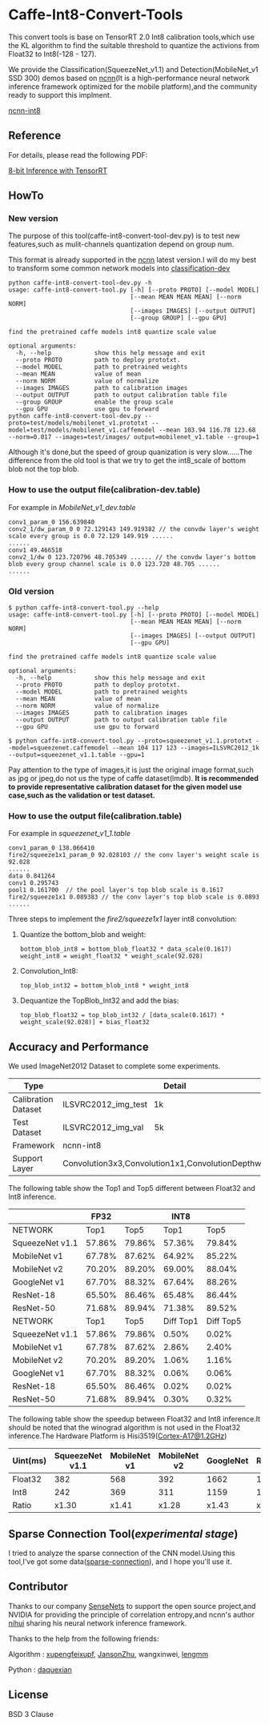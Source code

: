 # Caffe-Int8-Convert-Tools

This convert tools is base on TensorRT 2.0 Int8 calibration tools,which use the KL algorithm to find the suitable threshold to quantize the activions from Float32 to Int8(-128 - 127).

We provide the Classification(SqueezeNet_v1.1) and Detection(MobileNet_v1 SSD 300) demos based on [ncnn](https://github.com/Tencent/ncnn)(It is a high-performance neural network inference framework optimized for the mobile platform),and the community ready to support this implment.

[ncnn-int8](https://github.com/Tencent/ncnn/pull/487)

## Reference

For details, please read the following PDF:

[8-bit Inference with TensorRT](http://on-demand.gputechconf.com/gtc/2017/presentation/s7310-8-bit-inference-with-tensorrt.pdf) 

## HowTo

### New version

The purpose of this tool(caffe-int8-convert-tool-dev.py) is to test new features,such as mulit-channels quantization depend on group num.

This format is already supported in the [ncnn](https://github.com/Tencent/ncnn) latest version.I will do my best to transform some common network models into [classification-dev](https://github.com/BUG1989/caffe-int8-convert-tools/tree/master/classification-dev)

```
python caffe-int8-convert-tool-dev.py -h
usage: caffe-int8-convert-tool.py [-h] [--proto PROTO] [--model MODEL]
                                  [--mean MEAN MEAN MEAN] [--norm NORM]
                                  [--images IMAGES] [--output OUTPUT]
                                  [--group GROUP] [--gpu GPU]

find the pretrained caffe models int8 quantize scale value

optional arguments:
  -h, --help            show this help message and exit
  --proto PROTO         path to deploy prototxt.
  --model MODEL         path to pretrained weights
  --mean MEAN           value of mean
  --norm NORM           value of normalize
  --images IMAGES       path to calibration images
  --output OUTPUT       path to output calibration table file
  --group GROUP         enable the group scale
  --gpu GPU             use gpu to forward
python caffe-int8-convert-tool-dev.py --proto=test/models/mobilenet_v1.prototxt --model=test/models/mobilenet_v1.caffemodel --mean 103.94 116.78 123.68 --norm=0.017 --images=test/images/ output=mobilenet_v1.table --group=1
```

Although it's done,but the speed of group quanization is very slow......The difference from the old tool is that we try to get the int8_scale of bottom blob not the top blob. 

### How to use the output file(calibration-dev.table)

For example in *MobileNet_v1_dev.table*

```
conv1_param_0 156.639840
conv2_1/dw_param_0 0 72.129143 149.919382 // the convdw layer's weight scale every group is 0.0 72.129 149.919 ......
......
conv1 49.466518
conv2_1/dw 0 123.720796 48.705349 ...... // the convdw layer's bottom blob every group channel scale is 0.0 123.720 48.705 ......
......
```

### Old version

```
$ python caffe-int8-convert-tool.py --help
usage: caffe-int8-convert-tool.py [-h] [--proto PROTO] [--model MODEL]
                                  [--mean MEAN MEAN MEAN] [--norm NORM]
                                  [--images IMAGES] [--output OUTPUT]
                                  [--gpu GPU]

find the pretrained caffe models int8 quantize scale value

optional arguments:
  -h, --help            show this help message and exit
  --proto PROTO         path to deploy prototxt.
  --model MODEL         path to pretrained weights
  --mean MEAN           value of mean
  --norm NORM           value of normalize
  --images IMAGES       path to calibration images
  --output OUTPUT       path to output calibration table file
  --gpu GPU             use gpu to forward
  
$ python caffe-int8-convert-tool.py --proto=squeezenet_v1.1.prototxt --model=squeezenet.caffemodel --mean 104 117 123 --images=ILSVRC2012_1k --output=squeezenet_v1.1.table --gpu=1
```

Pay attention to the type of images,it is just the original image format,such as jpg or jpeg,do not us the type of caffe dataset(lmdb).
**It is recommended to provide representative calibration dataset for the given model use case,such as the validation or test dataset.**

### How to use the output file(calibration.table)

For example in *squeezenet_v1_1.table*

```
conv1_param_0 138.066410
fire2/squeeze1x1_param_0 92.028103 // the conv layer's weight scale is 92.028
......
data 0.841264
conv1 0.295743
pool1 0.161700  // the pool layer's top blob scale is 0.1617
fire2/squeeze1x1 0.089383 // the conv layer's top blob scale is 0.0893
......
```

Three steps to implement the *fire2/squeeze1x1* layer int8 convolution:

1. Quantize the bottom_blob and weight:

   ```
   bottom_blob_int8 = bottom_blob_float32 * data_scale(0.1617)
   weight_int8 = weight_float32 * weight_scale(92.028)
   ```

2. Convolution_Int8:

   ```
   top_blob_int32 = bottom_blob_int8 * weight_int8
   ```

3. Dequantize the TopBlob_Int32 and add the bias:

   ```
   top_blob_float32 = top_blob_int32 / [data_scale(0.1617) * weight_scale(92.028)] + bias_float32
   ```

## Accuracy and Performance

We used ImageNet2012 Dataset to complete some experiments.

| Type                | Detail                                                |
| ------------------- | ----------------------------------------------------- |
| Calibration Dataset | ILSVRC2012_img_test   1k                              |
| Test Dataset        | ILSVRC2012_img_val     5k                             |
| Framework           | ncnn-int8                                             |
| Support Layer       | Convolution3x3,Convolution1x1,ConvolutionDepthwise3x3 |

The following table show the Top1 and Top5 different between Float32 and Int8 inference.

|                 | FP32   |        | INT8      |           |
| --------------- | ------ | ------ | --------- | --------- |
| NETWORK         | Top1   | Top5   | Top1      | Top5      |
| SqueezeNet v1.1 | 57.86% | 79.86% | 57.36%    | 79.84%    |
| MobileNet v1    | 67.78% | 87.62% | 64.92%    | 85.22%    |
| MobileNet v2    | 70.20% | 89.20% | 69.00%    | 88.04%    |
| GoogleNet v1    | 67.70% | 88.32% | 67.64%    | 88.26%    |
| ResNet-18       | 65.50% | 86.46% | 65.48%    | 86.44%    |
| ResNet-50       | 71.68% | 89.94% | 71.38%    | 89.52%    |
| NETWORK         | Top1   | Top5   | Diff Top1 | Diff Top5 |
| SqueezeNet v1.1 | 57.86% | 79.86% | 0.50%     | 0.02%     |
| MobileNet v1    | 67.78% | 87.62% | 2.86%     | 2.40%     |
| MobileNet v2    | 70.20% | 89.20% | 1.06%     | 1.16%     |
| GoogleNet v1    | 67.70% | 88.32% | 0.06%     | 0.06%     |
| ResNet-18       | 65.50% | 86.46% | 0.02%     | 0.02%     |
| ResNet-50       | 71.68% | 89.94% | 0.30%     | 0.32%     |

The following table show the speedup between Float32 and Int8 inference.It should be noted that the winograd algorithm is not used in the Float32 inference.The Hardware Platform is Hisi3519(Cortex-A17@1.2GHz)

| Uint(ms) | SqueezeNet v1.1 | MobileNet v1 | MobileNet v2 | GoogleNet | ResNet18 | MobileNetv1 SSD |
| -------- | --------------- | ------------ | ------------ | --------- | -------- | --------------- |
| Float32  | 382             | 568          | 392          | 1662      | 1869     | 1120            |
| Int8     | 242             | 369          | 311          | 1159      | 1159     | 701             |
| Ratio    | x1.30           | x1.41        | x1.28        | x1.43     | x1.61    | x1.47           |

## Sparse Connection Tool(*experimental* *stage*)

I tried to analyze the sparse connection of the CNN model.Using this tool,I've got some data([sparse-connection](https://github.com/BUG1989/caffe-int8-convert-tools/tree/master/sparse-connection)), and I hope you'll use it.

## Contributor

Thanks to our company [SenseNets](http://www.sensenets.com/home/) to support the open source project,and NVIDIA for providing the principle of correlation entropy,and ncnn's author [nihui](https://github.com/nihui) sharing his neural network inference framework.

Thanks to the help from the following friends:

Algorithm : [xupengfeixupf](https://github.com/xupengfeixupf), [JansonZhu](https://github.com/JansonZhu), wangxinwei, [lengmm](https://github.com/lengmm) 

Python : [daquexian](https://github.com/daquexian)

## License

BSD 3 Clause


